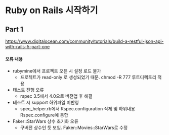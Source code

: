 # Ruby on Rails 시작하기

## Part 1
https://www.digitalocean.com/community/tutorials/build-a-restful-json-api-with-rails-5-part-one
#### 오류 내용
* rubymine에서 프로젝트 오픈 시 설정 로드 불가
  * 프로젝트가 read-only 로 생성되었기 때문. chmod -R 777 루트디렉토리 적용
* 테스트 진행 오류
  * rspec 3.5에서 4.0으로 버전업 후 해결
* 테스트 시 support 하위파일 미반영
  * spec_helper.rb에서 Rspec.configuration 삭제 및 하위내용 Rspec.configure에 통합
* Faker::StarWars 상수 초기화 오류
  * 구버전 상수인 듯 보임. Faker::Movies::StarWars로 수정
